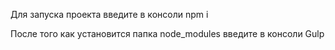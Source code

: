 Для запуска проекта введите в консоли npm i

После того как установится папка node_modules введите в консоли Gulp
